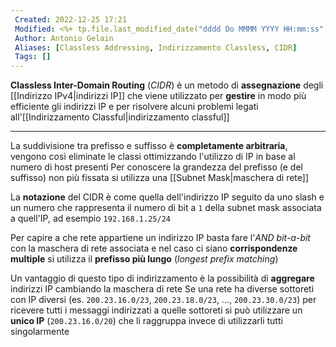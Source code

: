 ```yaml
---
 Created: 2022-12-25 17:21
 Modified: <%+ tp.file.last_modified_date("dddd Do MMMM YYYY HH:mm:ss") %>
 Author: Antonio Gelain
 Aliases: [Classless Addressing, Indirizzamento Classless, CIDR]
 Tags: []
---
```


**Classless Inter-Domain Routing** (*CIDR*) è un metodo di **assegnazione** degli [[Indirizzo IPv4|indirizzi IP]] che viene utilizzato per **gestire** in modo più efficiente gli indirizzi IP e per risolvere alcuni problemi legati all'[[Indirizzamento Classful|indirizzamento classful]]

---

La suddivisione tra prefisso e suffisso è **completamente arbitraria**, vengono così eliminate le classi ottimizzando l'utilizzo di IP in base al numero di host presenti
Per conoscere la grandezza del prefisso (e del suffisso) non più fissata si utilizza una [[Subnet Mask|maschera di rete]]

La **notazione** del CIDR è come quella dell'indirizzo IP seguito da uno slash e un numero che rappresenta il numero di bit a `1` della subnet mask associata a quell'IP, ad esempio `192.168.1.25/24`

Per capire a che rete appartiene un indirizzo IP basta fare l'*AND bit-a-bit* con la maschera di rete associata e nel caso ci siano **corrispondenze multiple** si utilizza il **prefisso più lungo** (*longest prefix matching*)

Un vantaggio di questo tipo di indirizzamento è la possibilità di **aggregare** indirizzi IP cambiando la maschera di rete
Se una rete ha diverse sottoreti con IP diversi (es. `200.23.16.0/23`, `200.23.18.0/23`, ..., `200.23.30.0/23`) per ricevere tutti i messaggi indirizzati a quelle sottoreti si può utilizzare un **unico IP** (`200.23.16.0/20`) che li raggruppa invece di utilizzarli tutti singolarmente